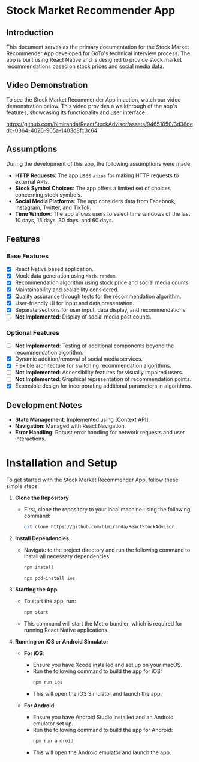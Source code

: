 # Stock Market Recommender App

## Introduction

This document serves as the primary documentation for the Stock Market Recommender App developed for GoTo's technical interview process. The app is built using React Native and is designed to provide stock market recommendations based on stock prices and social media data.

## Video Demonstration
To see the Stock Market Recommender App in action, watch our video demonstration below. This video provides a walkthrough of the app's features, showcasing its functionality and user interface.

https://github.com/blmiranda/ReactStockAdvisor/assets/94651050/3d38dedc-0364-4026-905a-1403d8fc3c64


## Assumptions

During the development of this app, the following assumptions were made:

- **HTTP Requests**: The app uses `axios` for making HTTP requests to external APIs.
- **Stock Symbol Choices**: The app offers a limited set of choices concerning stock symbols.
- **Social Media Platforms**: The app considers data from Facebook, Instagram, Twitter, and TikTok.
- **Time Window**: The app allows users to select time windows of the last 10 days, 15 days, 30 days, and 60 days.

## Features

### Base Features

- [x] React Native based application.
- [x] Mock data generation using `Math.random`.
- [x] Recommendation algorithm using stock price and social media counts.
- [x] Maintainability and scalability considered.
- [x] Quality assurance through tests for the recommendation algorithm.
- [x] User-friendly UI for input and data presentation.
- [x] Separate sections for user input, data display, and recommendations.
- [ ] **Not Implemented**: Display of social media post counts.

### Optional Features

- [ ] **Not Implemented**: Testing of additional components beyond the recommendation algorithm.
- [x] Dynamic addition/removal of social media services.
- [x] Flexible architecture for switching recommendation algorithms.
- [ ] **Not Implemented**: Accessibility features for visually impaired users.
- [ ] **Not Implemented**: Graphical representation of recommendation points.
- [x] Extensible design for incorporating additional parameters in algorithms.

## Development Notes

- **State Management**: Implemented using [Context API].
- **Navigation**: Managed with React Navigation.
- **Error Handling**: Robust error handling for network requests and user interactions.

# Installation and Setup

To get started with the Stock Market Recommender App, follow these simple steps:

1. **Clone the Repository**

   - First, clone the repository to your local machine using the following command:
     ```bash
     git clone https://github.com/blmiranda/ReactStockAdvisor
     ```

2. **Install Dependencies**

   - Navigate to the project directory and run the following command to install all necessary dependencies:
     ```bash
     npm install
     ```
     ```
     npx pod-install ios
     ```

3. **Starting the App**

   - To start the app, run:
     ```bash
     npm start
     ```
   - This command will start the Metro bundler, which is required for running React Native applications.

4. **Running on iOS or Android Simulator**

   - **For iOS**:

     - Ensure you have Xcode installed and set up on your macOS.
     - Run the following command to build the app for iOS:
       ```bash
       npm run ios
       ```
     - This will open the iOS Simulator and launch the app.

   - **For Android**:
     - Ensure you have Android Studio installed and an Android emulator set up.
     - Run the following command to build the app for Android:
       ```bash
       npm run android
       ```
     - This will open the Android emulator and launch the app.
